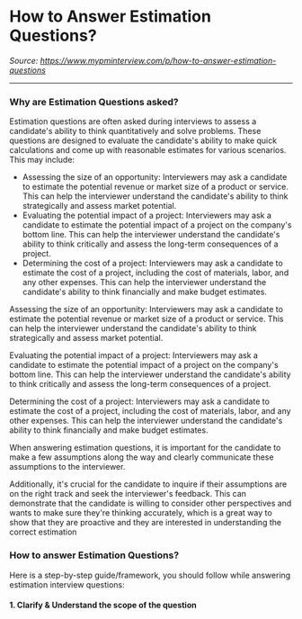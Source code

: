 # How to Answer Estimation Questions?

*Source: https://www.mypminterview.com/p/how-to-answer-estimation-questions*

---







### Why are Estimation Questions asked?



Estimation questions are often asked during interviews to assess a candidate's ability to think quantitatively and solve problems. These questions are designed to evaluate the candidate's ability to make quick calculations and come up with reasonable estimates for various scenarios. This may include:

* Assessing the size of an opportunity: Interviewers may ask a candidate to estimate the potential revenue or market size of a product or service. This can help the interviewer understand the candidate's ability to think strategically and assess market potential.
* Evaluating the potential impact of a project: Interviewers may ask a candidate to estimate the potential impact of a project on the company's bottom line. This can help the interviewer understand the candidate's ability to think critically and assess the long-term consequences of a project.
* Determining the cost of a project: Interviewers may ask a candidate to estimate the cost of a project, including the cost of materials, labor, and any other expenses. This can help the interviewer understand the candidate's ability to think financially and make budget estimates.

Assessing the size of an opportunity: Interviewers may ask a candidate to estimate the potential revenue or market size of a product or service. This can help the interviewer understand the candidate's ability to think strategically and assess market potential.

Evaluating the potential impact of a project: Interviewers may ask a candidate to estimate the potential impact of a project on the company's bottom line. This can help the interviewer understand the candidate's ability to think critically and assess the long-term consequences of a project.

Determining the cost of a project: Interviewers may ask a candidate to estimate the cost of a project, including the cost of materials, labor, and any other expenses. This can help the interviewer understand the candidate's ability to think financially and make budget estimates.

When answering estimation questions, it is important for the candidate to make a few assumptions along the way and clearly communicate these assumptions to the interviewer.

Additionally, it's crucial for the candidate to inquire if their assumptions are on the right track and seek the interviewer's feedback. This can demonstrate that the candidate is willing to consider other perspectives and wants to make sure they're thinking accurately, which is a great way to show that they are proactive and they are interested in understanding the correct estimation



### How to answer Estimation Questions?



Here is a step-by-step guide/framework, you should follow while answering estimation interview questions:

#### 1. Clarify & Understand the scope of the question

